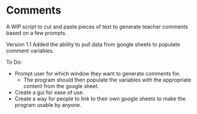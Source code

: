 # Comments
A WIP script to cut and paste pieces of text to generate teacher comments based on a few prompts.

Version 1.1
Added the ability to pull data from google sheets to populate comment variables.

To Do: 
- Prompt user for which window they want to generate comments for. 
    - The program should then populate the variables with the appropriate content from the google sheet.
- Create a gui for ease of use.
- Create a way for people to link to their own google sheets to make the program usable by anyone.

